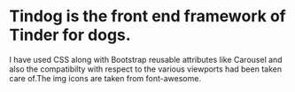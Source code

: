 # Tindog is the front end framework of Tinder for dogs.
I have used CSS along with Bootstrap reusable attributes like Carousel and also the compatibilty with respect to the various viewports had been taken care of.The img icons are taken from font-awesome.
